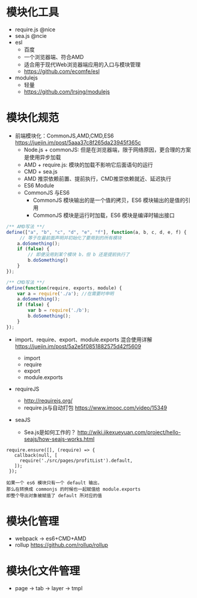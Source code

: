 # 模块化工具

- require.js @nice
- sea.js @ncie
- esl 
    - 百度
    - 一个浏览器端、符合AMD
    - 适合用于现代Web浏览器端应用的入口与模块管理
    - https://github.com/ecomfe/esl
- modulejs 
    - 轻量 
    - https://github.com/lrsjng/modulejs

# 模块化规范 

- 前端模块化：CommonJS,AMD,CMD,ES6 <https://juejin.im/post/5aaa37c8f265da23945f365c>
  - Node.js + commonJS: 但是在浏览器端，限于网络原因，更合理的方案是使用异步加载
  - AMD + require.js: 模块的加载不影响它后面语句的运行
  - CMD + sea.js
  - AMD 推崇依赖前置、提前执行，CMD推崇依赖就近、延迟执行
  - ES6 Module
  - CommonJS 与ES6
    - CommonJS 模块输出的是一个值的拷贝，ES6 模块输出的是值的引用
    - CommonJS 模块是运行时加载，ES6 模块是编译时输出接口

```js
/** AMD写法 **/
define(["a", "b", "c", "d", "e", "f"], function(a, b, c, d, e, f) { 
     // 等于在最前面声明并初始化了要用到的所有模块
    a.doSomething();
    if (false) {
        // 即便没用到某个模块 b，但 b 还是提前执行了
        b.doSomething()
    } 
});

/** CMD写法 **/
define(function(require, exports, module) {
    var a = require('./a'); //在需要时申明
    a.doSomething();
    if (false) {
        var b = require('./b');
        b.doSomething();
    }
});
```  

- import、require、export、module.exports 混合使用详解 <https://juejin.im/post/5a2e5f0851882575d42f5609>

  - import
  - require
  - export
  - module.exports

- requireJS

  - <http://requirejs.org/>
  - require.js与自动打包 <https://www.imooc.com/video/15349>

- seaJS

  - Sea.js是如何工作的？ http://wiki.jikexueyuan.com/project/hello-seajs/how-seajs-works.html


```shell
require.ensure([], (require) => {
   callback(null, [
     require('./src/pages/profitList').default,
   ]);
 });

如果一个 es6 模块只有一个 default 输出，
那么在转换成 commonjs 的时候也一起赋值给 module.exports
即整个导出对象被赋值了 default 所对应的值
```

# 模块化管理

- webpack -> es6+CMD+AMD
- rollup <https://github.com/rollup/rollup>

# 模块化文件管理

- page -> tab -> layer -> tmpl
